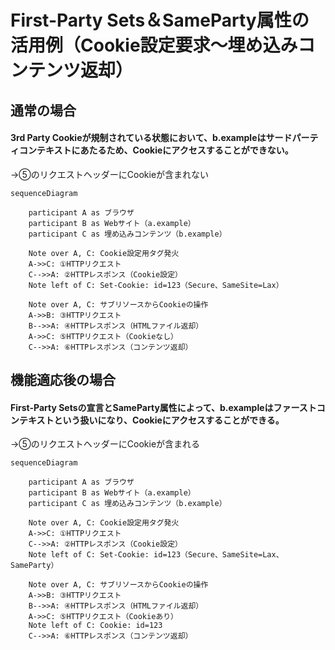 # First-Party Sets＆SameParty属性の活用例（Cookie設定要求〜埋め込みコンテンツ返却）

## 通常の場合
#### 3rd Party Cookieが規制されている状態において、b.exampleはサードパーティコンテキストにあたるため、Cookieにアクセスすることができない。

 →⑤のリクエストヘッダーにCookieが含まれない
```mermaid
sequenceDiagram

    participant A as ブラウザ
    participant B as Webサイト（a.example）
    participant C as 埋め込みコンテンツ（b.example）

    Note over A, C: Cookie設定用タグ発火
    A->>C: ①HTTPリクエスト
    C-->>A: ②HTTPレスポンス（Cookie設定）
    Note left of C: Set-Cookie: id=123（Secure、SameSite=Lax）

    Note over A, C: サブリソースからCookieの操作
    A->>B: ③HTTPリクエスト
    B-->>A: ④HTTPレスポンス（HTMLファイル返却）
    A->>C: ⑤HTTPリクエスト（Cookieなし）
    C-->>A: ⑥HTTPレスポンス（コンテンツ返却）
```


## 機能適応後の場合
#### First-Party Setsの宣言とSameParty属性によって、b.exampleはファーストコンテキストという扱いになり、Cookieにアクセスすることができる。

→⑤のリクエストヘッダーにCookieが含まれる
```mermaid
sequenceDiagram

    participant A as ブラウザ
    participant B as Webサイト（a.example）
    participant C as 埋め込みコンテンツ（b.example）

    Note over A, C: Cookie設定用タグ発火
    A->>C: ①HTTPリクエスト
    C-->>A: ②HTTPレスポンス（Cookie設定）
    Note left of C: Set-Cookie: id=123（Secure、SameSite=Lax、 SameParty）

    Note over A, C: サブリソースからCookieの操作
    A->>B: ③HTTPリクエスト
    B-->>A: ④HTTPレスポンス（HTMLファイル返却）
    A->>C: ⑤HTTPリクエスト（Cookieあり）
    Note left of C: Cookie: id=123
    C-->>A: ⑥HTTPレスポンス（コンテンツ返却）
```